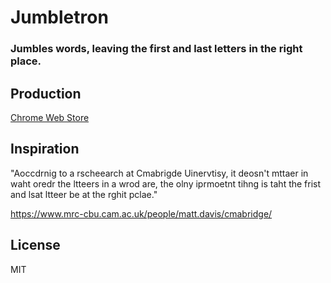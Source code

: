 # Jumbletron

### Jumbles words, leaving the first and last letters in the right place.

Production
----------

[Chrome Web Store](https://chrome.google.com/webstore/detail/jumbletron/mkkhhidcfedbiofenhlnlhjpndfbcpmi)

Inspiration
-----------

"Aoccdrnig to a rscheearch at Cmabrigde Uinervtisy, it deosn't mttaer in waht oredr the ltteers in a wrod are, the olny iprmoetnt tihng is taht the frist and lsat ltteer be at the rghit pclae."

https://www.mrc-cbu.cam.ac.uk/people/matt.davis/cmabridge/


License
-------

MIT
